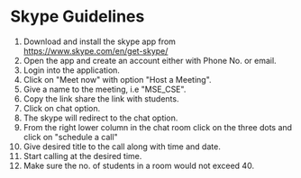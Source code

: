 # Skype Guidelines 
1. Download and install the skype app from https://www.skype.com/en/get-skype/
1. Open the app and create an account either with Phone No. or email.
1. Login into the application. 
1. Click on "Meet now" with option "Host a Meeting".
1. Give a name to the meeting, i.e "MSE_CSE".
1. Copy the link share the link with students.
1. Click on chat option. 
1. The skype will redirect to the chat option.
1. From the right lower column in the chat room click on the three dots and click on "schedule a call"
1. Give desired title to the call along with time and date.
1. Start calling at the desired time. 
1. Make sure the no. of students in a room would not exceed 40. 
